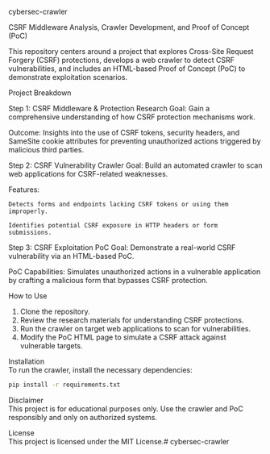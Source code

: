 cybersec-crawler

CSRF Middleware Analysis, Crawler Development, and Proof of Concept (PoC)

This repository centers around a project that explores Cross-Site Request Forgery (CSRF) protections, develops a web crawler to detect CSRF vulnerabilities, and includes an HTML-based Proof of Concept (PoC) to demonstrate exploitation scenarios.


Project Breakdown

Step 1: CSRF Middleware & Protection Research
Goal: Gain a comprehensive understanding of how CSRF protection mechanisms work.

Outcome: Insights into the use of CSRF tokens, security headers, and SameSite cookie attributes for preventing unauthorized actions triggered by malicious third parties.

Step 2: CSRF Vulnerability Crawler
Goal: Build an automated crawler to scan web applications for CSRF-related weaknesses.

Features:

    Detects forms and endpoints lacking CSRF tokens or using them improperly.

    Identifies potential CSRF exposure in HTTP headers or form submissions.

Step 3: CSRF Exploitation PoC
Goal: Demonstrate a real-world CSRF vulnerability via an HTML-based PoC.

PoC Capabilities:
    Simulates unauthorized actions in a vulnerable application by crafting a malicious form that bypasses CSRF protection.

How to Use  
1. Clone the repository.  
2. Review the research materials for understanding CSRF protections.  
3. Run the crawler on target web applications to scan for vulnerabilities.  
4. Modify the PoC HTML page to simulate a CSRF attack against vulnerable targets.

Installation  
To run the crawler, install the necessary dependencies:  
```bash
pip install -r requirements.txt
```

Disclaimer  
This project is for educational purposes only. Use the crawler and PoC responsibly and only on authorized systems.

License  
This project is licensed under the MIT License.# cybersec-crawler
